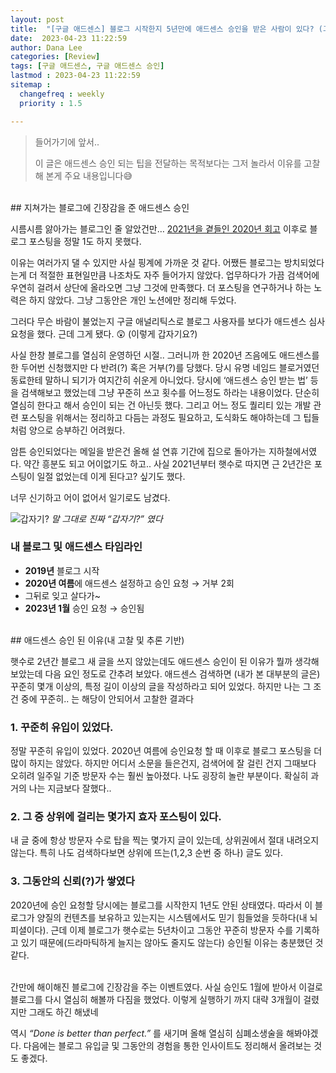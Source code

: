 ```yaml
---
layout: post
title:  "[구글 애드센스] 블로그 시작한지 5년만에 애드센스 승인을 받은 사람이 있다? (그게 바로 저에요)"
date:  2023-04-23 11:22:59
author: Dana Lee
categories: [Review]
tags: [구글 애드센스, 구글 애드센스 승인]
lastmod : 2023-04-23 11:22:59
sitemap :
  changefreq : weekly
  priority : 1.5

---
```

> 들어가기에 앞서..
>
> 이 글은 애드센스 승인 되는 팁을 전달하는 목적보다는 그저 놀라서 이유를 고찰해 본게 주요 내용입니다😅

<br>
## 지쳐가는 블로그에 긴장감을 준 애드센스 승인

시름시름 앓아가는 블로그인 줄 알았건만… [2021년을 곁들인 2020년 회고](https://daheenallwhite.github.io/review/2021/02/21/Review-Of-2020/) 이후로 블로그 포스팅을 정말 1도 하지 못했다.

이유는 여러가지 댈 수 있지만 사실 핑계에 가까운 것 같다. 어쨌든 블로그는 방치되었다는게 더 적절한 표현일만큼 나조차도 자주 들어가지 않았다. 업무하다가 가끔 검색어에 우연히 걸려서 상단에 올라오면 그냥 그것에 만족했다. 더 포스팅을 연구하거나 하는 노력은 하지 않았다. 그냥 그동안은 개인 노션에만 정리해 두었다.

그러다 무슨 바람이 불었는지 구글 애널리틱스로 블로그 사용자를 보다가 애드센스 심사 요청을 했다. 근데 그게 됐다. 😲 (이렇게 갑자기요?)

사실 한창 블로그를 열심히 운영하던 시절.. 그러니까 한 2020년 즈음에도 애드센스를 한 두어번 신청했지만 다 반려(?) 혹은 거부(?)를 당했다. 당시 유명 네임드 블로거였던 동료한테 말하니 되기가 여지간히 쉬운게 아니었다. 당시에 ‘애드센스 승인 받는 법’ 등을 검색해보고 했었는데 그냥 꾸준히 쓰고 횟수를 어느정도 하라는 내용이었다. 단순히 열심히 한다고 해서 승인이 되는 건 아닌듯 했다. 그리고 어느 정도 퀄리티 있는 개발 관련 포스팅을 위해서는 정리하고 다듬는 과정도 필요하고, 도식화도 해야하는데 그 팁들처럼 양으로 승부하긴 어려웠다.

암튼 승인되었다는 메일을 받은건 올해 설 연휴 기간에 집으로 돌아가는 지하철에서였다. 약간 흥분도 되고 어이없기도 하고.. 사실 2021년부터 햇수로 따지면 근 2년간은 포스팅이 일절 없었는데 이게 된다고? 싶기도 했다.

너무 신기하고 어이 없어서 일기로도 남겼다.

![갑자기?]({{site.url}}/assets/post-image/adsense-approved.jpeg)
*말 그대로 진짜 “갑자기?” 였다*

### 내 블로그 및 애드센스 타임라인

- **2019년** 블로그 시작
- **2020년 여름**에 애드센스 설정하고 승인 요청 → 거부 2회
- 그뒤로 잊고 살다가~
- **2023년 1월** 승인 요청 → 승인됨

<br>
## 애드센스 승인 된 이유(내 고찰 및 추론 기반)

햇수로 2년간 블로그 새 글을 쓰지 않았는데도 애드센스 승인이 된 이유가 뭘까 생각해보았는데 다음 요인 정도로 간추려 보았다. 애드센스 검색하면 (내가 본 대부분의 글은) 꾸준히 몇개 이상의, 특정 길이 이상의 글을 작성하라고 되어 있었다. 하지만 나는 그 조건 중에 꾸준히.. 는 해당이 안되어서 고찰한 결과다

### 1. 꾸준히 유입이 있었다.
정말 꾸준히 유입이 있었다. 2020년 여름에 승인요청 할 때 이후로 블로그 포스팅을 더 많이 하지는 않았다. 하지만 어디서 소문을 들은건지, 검색어에 잘 걸린 건지 그때보다 오히려 일주일 기준 방문자 수는 훨씬 높아졌다. 나도 굉장히 놀란 부분이다. 확실히 과거의 나는 지금보다 잘했다..
    
### 2. 그 중 상위에 걸리는 몇가지 효자 포스팅이 있다.
내 글 중에 항상 방문자 수로 탑을 찍는 몇가지 글이 있는데, 상위권에서 절대 내려오지 않는다. 특히 나도 검색하다보면 상위에 뜨는(1,2,3 순번 중 하나) 글도 있다.
    
### 3. 그동안의 신뢰(?)가 쌓였다
2020년에 승인 요청할 당시에는 블로그를 시작한지 1년도 안된 상태였다. 따라서 이 블로그가 양질의 컨텐츠를 보유하고 있는지는 시스템에서도 믿기 힘들었을 듯하다(내 뇌피셜이다). 근데 이제 블로그가 햇수로는 5년차이고 그동안 꾸준히 방문자 수를 기록하고 있기 때문에(드라마틱하게 늘지는 않아도 줄지도 않는다) 승인될 이유는 충분했던 것 같다.


<br>
간만에 해이해진 블로그에 긴장감을 주는 이벤트였다. 사실 승인도 1월에 받아서 이걸로 블로그를 다시 열심히 해볼까 다짐을 했었다. 이렇게 실행하기 까지 대략 3개월이 걸렸지만 그래도 하긴 해냈네

역시 *“Done is better than perfect.”* 를 새기며 올해 열심히 심폐소생술을 해봐야겠다.
다음에는 블로그 유입글 및 그동안의 경험을 통한 인사이트도 정리해서 올려보는 것도 좋겠다. 
